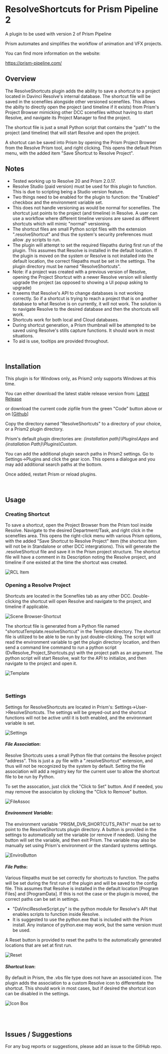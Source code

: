 # **ResolveShortcuts for Prism Pipeline 2**
A plugin to be used with version 2 of Prism Pipeline 

Prism automates and simplifies the workflow of animation and VFX projects.

You can find more information on the website:

https://prism-pipeline.com/



## **Overview**

The ResolveShortcuts plugin adds the ability to save a shortcut to a project located in Davinci Resolve's internal database.  The shortcut file will be saved in the scenefiles alongside other versioned scenefiles.  This allows the abilty to directly open the project (and timeline if it exists) from Prism's Project Browser mimicking other DCC scenefiles without having to start Resolve, and navigate its Project Manager to find the project.

The shortcut file is just a small Python script that contains the "path" to the project (and timeline) that will start Resolve and open the project.

A shortcut can be saved into Prism by opening the Prism Project Browser from the Resolve Prism tool, and right clicking.  This opens the default Prism menu, with the added item "Save Shortcut to Resolve Project".

## **Notes**

- Tested working up to Resolve 20 and Prism 2.0.17.
- Resolve Studio (paid version) must be used for this plugin to function. This is due to scripting being a Studio version feature. 
- Two things need to be enabled for the plugin to function: the "Enabled" checkbox and the environment variable set.
- This does not handle versioning as would be normal for scenefiles.  The shortcut just points to the project (and timeline) in Resolve.  A user can use a workflow where different timeline versions are saved as different shortcuts which will mimic "normal" versioning.
- The shortcut files are small Python script files with the extension ".resolveShortcut" and thus the system's security preferences must allow .py scripts to run.
- The plugin will attempt to set the required filepaths during first run of the plugin.  This assumes that Resolve is installed in the default location.  If the plugin is moved on the system or Resolve is not installed into the default location, the correct filepaths must be set in the settings.  The plugin directory must be named "ResolveShortcuts".
- Note: if a project was created with a previous version of Resolve, opening the Project Shortcut with a newer Resolve version will silently upgrade the project (as opposed to showing a UI popup asking to upgrade)
- It seems that Resolve's API to change databases is not working correctly.  So if a shortcut is trying to reach a project that is on another database to what Resolve is on currently, it will not work.  The solution is to navigate Resolve to the desired database and then the shortcuts will work.
- Shortcuts work for both local and Cloud databases.
- During shortcut generation, a Prism thumbnail will be attempted to be saved using Resolve's stills capture functions.  It should work in most situations. 
- To aid is use, tooltips are provided throughout.
  
<br/>

## **Installation**

This plugin is for Windows only, as Prism2 only supports Windows at this time.

You can either download the latest stable release version from: [Latest Release](https://github.com/AltaArts/ResolveShortcuts--Prism-Plugin/releases/latest)

or download the current code zipfile from the green "Code" button above or on [[Github](https://github.com/AltaArts/Gimp_Integration--Prism-Plugin)]

Copy the directory named "ResolveShortcuts" to a directory of your choice, or a Prism2 plugin directory.

Prism's default plugin directories are: *{installation path}\Plugins\Apps* and *{installation Path}\Plugins\Custom*.

You can add the additional plugin search paths in Prism2 settings.  Go to Settings->Plugins and click the gear icon.  This opens a dialogue and you may add additional search paths at the bottom.

Once added, restart Prism or reload plugins.

<br/>

## **Usage**

### **Creating Shortcut**

To save a shortcut, open the Project Browser from the Prism tool inside Resolve.  Navigate to the desired Department/Task, and right click in the scenefiles area.  This opens the right-click menu with various Prism options, with the added "Save Shortcut to Resolve Project" item (the shortcut item will not be in Standalone or other DCC intergrations).  This will generate the .resolveShortcut file and save it in the Prism project structure.  The shortcut file will have a comment in its Description noting the Resolve project, and timeline if one existed at the time the shortcut was created.

![RCL Item](https://github.com/user-attachments/assets/69817b5d-b838-45f2-850d-7ecf1f5ce7c4)

### **Opening a Resolve Project**
Shortcuts are located in the Scenefiles tab as any other DCC.  Double-clicking the shortcut will open Resolve and navigate to the project, and timeline if applicable.

![Scene Browser-Shortcut](https://github.com/user-attachments/assets/4fb60218-39ff-4fdb-865e-737bdc841e05)

The shortcut file is generated from a Python file named "shortcutTemplate.resolveShortcut" in the Template directory.  The shortcut file is utilized to be able to be run by just double-clicking.  The script will read the environment variable to get the plugin directory location, and then send a command line command to run a python script (DvResolve_Project_Shortcuts.py) with the project path as an argument.  The python script will start Resolve, wait for the API to initialize, and then navigate to the project and open it.

![Template](https://github.com/user-attachments/assets/0bcff514-3df1-4db0-8bcf-11450a9e4f43)

<br/>

### **Settings**

Settings for ResolveShortcuts are located in Prism's:   Settings->User->ResolveShortcuts.  The settings will be greyed-out and the shortcut functions will not be active until it is both enabled, and the environmant variable is set.

![Settings](https://github.com/user-attachments/assets/3c482dd4-66db-40b8-8af2-fb7dbfa122fc)

#### *File Association*:

Resolve Shortcuts uses a small Python file that contains the Resolve project "address".  This is just a .py file with a ".resolveShortcut" extension, and thus will not be recognized by the system by default.  Setting the file association will add a registry key for the current user to allow the shortcut file to be run by Python.

To set the assocation, just click the "Click to Set" button.  And if needed, you may remove the associaton by clicking the "Click to Remove" button.

![FileAssoc](https://github.com/user-attachments/assets/66dbbae5-7a42-439e-ae38-b5bd4754564c)



#### *Environment Variable*:

The environment variable "PRISM_DVR_SHORTCUTS_PATH" must be set to point to the ResolveShortcuts plugin directory.  A button is provided in the settings to automatically set the variable (or remove if needed).  Using the button will set the variable, and then exit Prism.   The variable may also be manually set using Prism's environment or the standard systems settings.

![EnviroButton](https://github.com/user-attachments/assets/d07be8a1-c636-4af6-ba70-2b0b6fef53e2)

#### *File Paths*:

Various filepaths must be set correctly for shortcuts to function.  The paths will be set during the first run of the plugin and will be saved to the config file.  This assumes that Resolve is installed in the default location [Program Files] and [ProgramData].  If this is not the case or the plugin is moved, the correct paths can be set in settings.

- "DaVinciResolveScript.py" is the python module for Resolve's API that enables scripts to function inside Resolve.
- It is suggested to use the python.exe that is included with the Prism install.  Any instance of python.exe may work, but the same version must be used.

 A Reset button is provided to reset the paths to the automatically generated locations that are set at first run.

 ![Reset](https://github.com/user-attachments/assets/75aadeec-8e11-4fd7-b4d0-b04dd96c0281)


#### *Shortcut Icon*:

By default in Prism, the .vbs file type does not have an associated icon.  The plugin adds the association to a custom Resolve icon to differentiate the shortcut.  This should work in most cases, but if desired the shortcut icon can be disabled in the settings.

![Icon Box](https://github.com/user-attachments/assets/0566cea6-bdc2-4ce4-ab21-b06eb1a28459)


<br/><br/>


## **Issues / Suggestions**

For any bug reports or suggestions, please add an issue to the GitHub repo.
